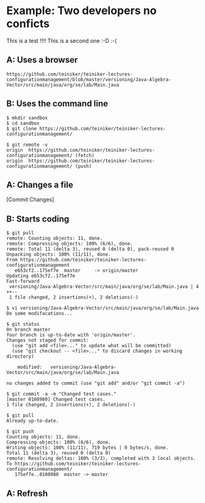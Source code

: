 Example: Two developers no conficts
====================================

This is a test !!!!
This is a second one :-D :-(


A: Uses a browser
-----------------
	https://github.com/teiniker/teiniker-lectures-configurationmanagement/blob/master/versioning/Java-Algebra-Vector/src/main/java/org/se/lab/Main.java


B: Uses the command line
------------------------

```
$ mkdir sandbox
$ cd sandbox
$ git clone https://github.com/teiniker/teiniker-lectures-configurationmanagement/
```
```
$ git remote -v
origin	https://github.com/teiniker/teiniker-lectures-configurationmanagement/ (fetch)
origin	https://github.com/teiniker/teiniker-lectures-configurationmanagement/ (push)
```

A: Changes a file
-----------------
[Commit Changes]

B: Starts coding 
-----------------

```
$ git pull
remote: Counting objects: 11, done.
remote: Compressing objects: 100% (6/6), done.
remote: Total 11 (delta 3), reused 0 (delta 0), pack-reused 0
Unpacking objects: 100% (11/11), done.
From https://github.com/teiniker/teiniker-lectures-configurationmanagement
   e653cf2..175ef7e  master     -> origin/master
Updating e653cf2..175ef7e
Fast-forward
 versioning/Java-Algebra-Vector/src/main/java/org/se/lab/Main.java | 4 ++--
 1 file changed, 2 insertions(+), 2 deletions(-)
```

```
$ vi versioning/Java-Algebra-Vector/src/main/java/org/se/lab/Main.java
Do some modifacations...
```

```
$ git status
On branch master
Your branch is up-to-date with 'origin/master'.
Changes not staged for commit:
  (use "git add <file>..." to update what will be committed)
  (use "git checkout -- <file>..." to discard changes in working directory)

	modified:   versioning/Java-Algebra-Vector/src/main/java/org/se/lab/Main.java

no changes added to commit (use "git add" and/or "git commit -a")
```

```
$ git commit -a -m "Changed test cases."
[master 0108980] Changed test cases.
1 file changed, 2 insertions(+), 2 deletions(-)
```

```
$ git pull
Already up-to-date.

$ git push
Counting objects: 11, done.
Compressing objects: 100% (6/6), done.
Writing objects: 100% (11/11), 719 bytes | 0 bytes/s, done.
Total 11 (delta 3), reused 0 (delta 0)
remote: Resolving deltas: 100% (3/3), completed with 3 local objects.
To https://github.com/teiniker/teiniker-lectures-configurationmanagement/
   175ef7e..0108980  master -> master
```

A: Refresh
----------
